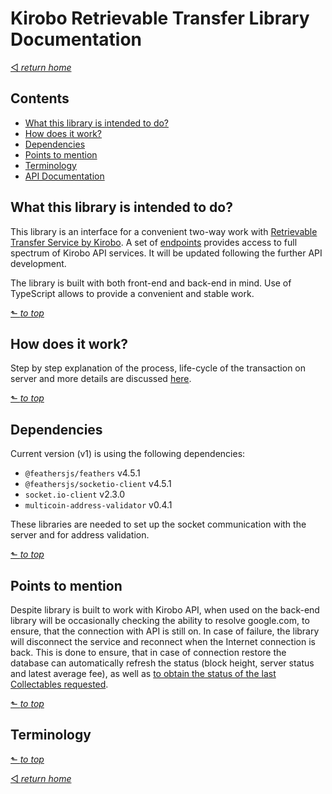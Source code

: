 # Kirobo Retrievable Transfer Library Documentation
[◅ _return home_](../README.md#Kirobo-Retrievable-Transfer-Library)

## Contents

- [What this library is intended to do?](#What-this-library-is-intended-to-do?)
- [How does it work?](#How-does-it-work?)
- [Dependencies](#Dependencies)
- [Points to mention](#Points-to-mention)
- [Terminology](#Terminology)
- [API Documentation](api.md#API-Documentation)

## What this library is intended to do?

This library is an interface for a convenient two-way work with [Retrievable Transfer Service by Kirobo](https://kirobo.io/retrievable-transfer/). A set of [endpoints](endpoints.md#API-Endpoints) provides access to full spectrum of Kirobo API services. It will be updated following the further API development.

The library is built with both front-end and back-end in mind. Use of TypeScript allows to provide a convenient and stable work.

[⬑ _to top_](#Kirobo-Retrievable-Transfer-Library-Documentation)

## How does it work?

Step by step explanation of the process, life-cycle of the transaction on server and more details are discussed [here](how_does_it_work.md#How-does-it-work?).

[⬑ _to top_](#Kirobo-Retrievable-Transfer-Library-Documentation)

## Dependencies

Current version (v1) is using the following dependencies:

- `@feathersjs/feathers` v4.5.1
- `@feathersjs/socketio-client` v4.5.1
- `socket.io-client` v2.3.0
- `multicoin-address-validator` v0.4.1

These libraries are needed to set up the socket communication with the server and for address validation.

[⬑ _to top_](#Kirobo-Retrievable-Transfer-Library-Documentation)

## Points to mention

Despite library is built to work with Kirobo API, when used on the back-end library will be occasionally checking the ability to resolve google.com, to ensure, that the connection with API is still on. In case of failure, the library will disconnect the service and reconnect when the Internet connection is back. This is done to ensure, that in case of connection restore the database can automatically refresh the status (block height, server status and latest average fee), as well as [to obtain the status of the last Collectables requested](api/endpoints.md#Caching-of-get-Collectables-request).

[⬑ _to top_](#Kirobo-Retrievable-Transfer-Library-Documentation)

## Terminology

[⬑ _to top_](#Kirobo-Retrievable-Transfer-Library-Documentation)

[◅ _return home_](../README.md#Kirobo-Retrievable-Transfer-Library)


